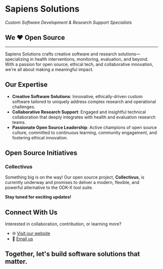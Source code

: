 # Sapiens Solutions
*Custom Software Development & Research Support Specialists*  
## We ❤️ Open Source

---

Sapiens Solutions crafts creative software and research solutions—specializing in health interventions, monitoring, evaluation, and beyond. With a passion for open source, ethical tech, and collaborative innovation, we're all about making a meaningful impact.

## Our Expertise
- **Creative Software Solutions**: Innovative, ethically-driven custom software tailored to uniquely address complex research and operational challenges.
- **Collaborative Research Support**: Engaged and insightful technical collaboration that deeply integrates with health and evaluation research teams.
- **Passionate Open Source Leadership**: Active champions of open source culture, committed to continuous learning, community engagement, and fostering ethical innovation.

## Open Source Initiatives

### Collectivus
Something big is on the way! Our open source project, **Collectivus**, is currently underway and promises to deliver a modern, flexible, and powerful alternative to the ODK-X tool suite.

**Stay tuned for exciting updates!**

## Connect With Us
Interested in collaboration, contribution, or learning more?

- 🌐 [Visit our website](https://sapiens-solutions.com/)
- 📧 [Email us](mailto:hello@sapiens-solutions.com)

## Together, let's build software solutions that matter.

